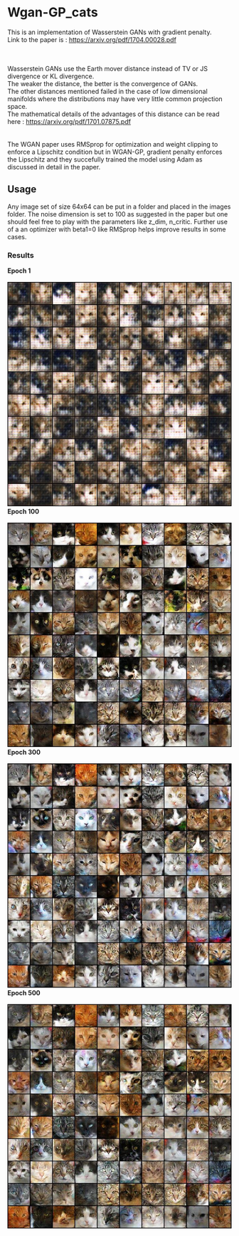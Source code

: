 # Wgan-GP_cats

This is an implementation of Wasserstein GANs with gradient penalty.<br>
Link to the paper is : https://arxiv.org/pdf/1704.00028.pdf
<br><br><br>

Wasserstein GANs use the Earth mover distance instead of TV or JS divergence or KL divergence.
<br>
The weaker the distance, the better is the convergence of GANs. <br>
The other distances mentioned failed in the case of low dimensional manifolds where the distributions may have very little common projection space. 
<br>
The mathematical details of the advantages of this distance can be read here : https://arxiv.org/pdf/1701.07875.pdf<br>
<br>
<br>
The WGAN paper uses RMSprop for optimization and weight clipping to enforce a Lipschitz condition but in WGAN-GP, gradient penalty enforces the Lipschitz and they succefully trained the model using Adam as discussed in detail in the paper.<br>
## Usage
Any image set of size 64x64 can be put in a folder and placed in the images folder. The noise dimension is set to 100 as suggested in 
the paper but one should feel free to play with the parameters like z_dim, n_critic. Further use of a an optimizer with beta1=0 like RMSprop helps improve results in some cases.
### Results
<b>Epoch 1 </b><br><br>
<img src="sample_images/wgan_gp/Epoch 1.jpg">
<br>
<b>Epoch 100 </b><br><br>
<img src="sample_images/wgan_gp/Epoch 100.jpg">
<br>
<b>Epoch 300</b><br><br>
<img src="sample_images/wgan_gp/Epoch 300.jpg">
<br>
<b>Epoch 500</b><br><br>
<img src="sample_images/wgan_gp/Epoch 500.jpg">
